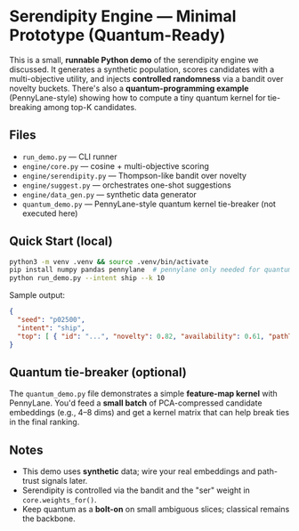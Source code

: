 
# Serendipity Engine — Minimal Prototype (Quantum-Ready)

This is a small, **runnable Python demo** of the serendipity engine we discussed.
It generates a synthetic population, scores candidates with a multi-objective utility,
and injects **controlled randomness** via a bandit over novelty buckets. There's also a
**quantum-programming example** (PennyLane-style) showing how to compute a tiny quantum
kernel for tie-breaking among top-K candidates.

## Files
- `run_demo.py` — CLI runner
- `engine/core.py` — cosine + multi-objective scoring
- `engine/serendipity.py` — Thompson-like bandit over novelty
- `engine/suggest.py` — orchestrates one-shot suggestions
- `engine/data_gen.py` — synthetic data generator
- `quantum_demo.py` — PennyLane-style quantum kernel tie-breaker (not executed here)

## Quick Start (local)
```bash
python3 -m venv .venv && source .venv/bin/activate
pip install numpy pandas pennylane  # pennylane only needed for quantum_demo.py
python run_demo.py --intent ship --k 10
```

Sample output:
```json
{
  "seed": "p02500",
  "intent": "ship",
  "top": [ { "id": "...", "novelty": 0.82, "availability": 0.61, "pathTrust": 0.44, ... }, ... ]
}
```

## Quantum tie-breaker (optional)
The `quantum_demo.py` file demonstrates a simple **feature-map kernel** with PennyLane.
You'd feed a **small batch** of PCA-compressed candidate embeddings (e.g., 4–8 dims)
and get a kernel matrix that can help break ties in the final ranking.

## Notes
- This demo uses **synthetic** data; wire your real embeddings and path-trust signals later.
- Serendipity is controlled via the bandit and the "ser" weight in `core.weights_for()`.
- Keep quantum as a **bolt-on** on small ambiguous slices; classical remains the backbone.

